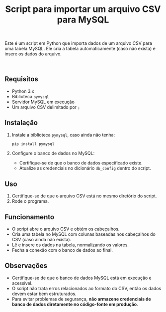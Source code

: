 <h1 align="center">Script para importar um arquivo CSV para MySQL</h1>

<br>

Este é um script em Python que importa dados de um arquivo CSV para uma tabela MySQL. Ele cria a tabela automaticamente (caso não exista) e insere os dados do arquivo.

<br>

## Requisitos

- Python 3.x
- Biblioteca `pymysql`
- Servidor MySQL em execução
- Um arquivo CSV delimitado por `;`

## Instalação

1. Instale a biblioteca `pymysql`, caso ainda não tenha:
   ```sh
   pip install pymysql
   ```

2. Configure o banco de dados no MySQL:
   - Certifique-se de que o banco de dados especificado existe.
   - Atualize as credenciais no dicionário `db_config` dentro do script.

## Uso

1. Certifique-se de que o arquivo CSV está no mesmo diretório do script.
2. Rode o programa.

## Funcionamento

- O script abre o arquivo CSV e obtém os cabeçalhos.
- Cria uma tabela no MySQL com colunas baseadas nos cabeçalhos do CSV (caso ainda não exista).
- Lê e insere os dados na tabela, normalizando os valores.
- Fecha a conexão com o banco de dados ao final.

## Observações

- Certifique-se de que o banco de dados MySQL está em execução e acessível.
- O script não trata erros relacionados ao formato do CSV, então os dados devem estar bem estruturados.
- Para evitar problemas de segurança, **não armazene credenciais de banco de dados diretamente no código-fonte em produção**.

